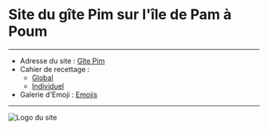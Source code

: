 # Site du gîte Pim sur l'île de Pam à Poum

---

- Adresse du site : [Gîte Pim](https://kawiess.github.io/PimPamPoum/)
- Cahier de recettage : 
	- [Global](./private/Recettage_Global.md)
	- [Individuel](./private//Recettage_Individuel.md)
- Galerie d'Emoji : [Emojis](https://emojis.wiki/)

---

![Logo du site](./public/logo.png "Gîte PIM")
